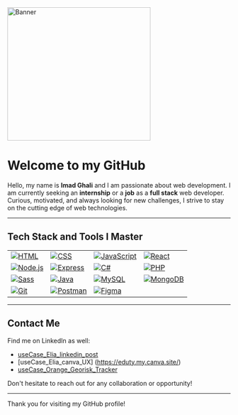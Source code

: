 <img src="https://media.licdn.com/dms/image/v2/D4D12AQH2OxsOo8MwiA/article-cover_image-shrink_720_1280/article-cover_image-shrink_720_1280/0/1690531075163?e=1747872000&v=beta&t=35tG2vYDgaWmOm4U8MhzfmfPErIy4EOpRQ64ohF65Hs" alt="Banner" width="80%" height="300">




# Welcome to my GitHub



Hello, my name is **Imad Ghali** and I am passionate about web development. I am currently seeking an **internship** or a **job** as a **full stack** web developer. Curious, motivated, and always looking for new challenges, I strive to stay on the cutting edge of web technologies.

---




## Tech Stack and Tools I Master


<table>
  <tr>
    <td><a href="https://developer.mozilla.org/fr/docs/Web/HTML"><img src="https://img.shields.io/badge/HTML-E34F26?logo=html5&logoColor=white" alt="HTML"></a></td>
    <td><a href="https://developer.mozilla.org/fr/docs/Web/CSS"><img src="https://img.shields.io/badge/CSS-1572B6?logo=css3&logoColor=white" alt="CSS"></a></td>
    <td><a href="https://developer.mozilla.org/fr/docs/Web/JavaScript"><img src="https://img.shields.io/badge/JavaScript-F7DF1E?logo=javascript&logoColor=black" alt="JavaScript"></a></td>
    <td><a href="https://reactjs.org"><img src="https://img.shields.io/badge/React-61DAFB?logo=react&logoColor=black" alt="React"></a></td>
  </tr>
  <tr>
    <td><a href="https://nodejs.org"><img src="https://img.shields.io/badge/Node.js-339933?logo=nodedotjs&logoColor=white" alt="Node.js"></a></td>
    <td><a href="https://expressjs.com"><img src="https://img.shields.io/badge/Express-000000?logo=express&logoColor=white" alt="Express"></a></td>
    <td><a href="https://docs.microsoft.com/fr-fr/dotnet/csharp/"><img src="https://img.shields.io/badge/C%23-239120?logo=csharp&logoColor=white" alt="C#"></a></td>
    <td><a href="https://www.php.net"><img src="https://img.shields.io/badge/PHP-777BB4?logo=php&logoColor=white" alt="PHP"></a></td>
  </tr>
  <tr>
    <td><a href="https://sass-lang.com"><img src="https://img.shields.io/badge/Sass-CC6699?logo=sass&logoColor=white" alt="Sass"></a></td>
    <td><a href="https://www.java.com"><img src="https://img.shields.io/badge/Java-007396?logo=java&logoColor=white" alt="Java"></a></td>
    <td><a href="https://www.mysql.com"><img src="https://img.shields.io/badge/MySQL-4479A1?logo=mysql&logoColor=white" alt="MySQL"></a></td>
    <td><a href="https://www.mongodb.com"><img src="https://img.shields.io/badge/MongoDB-4EA94B?logo=mongodb&logoColor=white" alt="MongoDB"></a></td>
  </tr>
  <tr>
    <td><a href="https://git-scm.com"><img src="https://img.shields.io/badge/Git-F05032?logo=git&logoColor=white" alt="Git"></a></td>
    <td><a href="https://www.postman.com"><img src="https://img.shields.io/badge/Postman-FF6C37?logo=postman&logoColor=white" alt="Postman"></a></td>
    <td><a href="https://www.figma.com"><img src="https://img.shields.io/badge/Figma-F24E1E?logo=figma&logoColor=white" alt="Figma"></a></td>
    <td></td>
  </tr>
</table>

---

## Contact Me

Find me on LinkedIn as well:

- [useCase_Elia_linkedin_post](https://www.linkedin.com/feed/update/urn:li:activity:7301236089304809472/)
- [useCase_Elia_canva_UX] (https://eduty.my.canva.site/)
- [useCase_Orange_Georisk_Tracker](https://www.linkedin.com/posts/imad-ghali_becode-orangebelgium-orangeishere-activity-7269264726642114561-SlE_?utm_source=share&utm_medium=member_desktop&rcm=ACoAAB-mKUkBfG8BWToM-SWtSJniukLDnIraSaE)

Don't hesitate to reach out for any collaboration or opportunity!

---

Thank you for visiting my GitHub profile!
